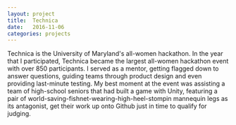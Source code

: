 ```yaml
---
layout: project
title:  Technica
date:   2016-11-06
categories: projects
---
```

Technica is the University of Maryland's all-women hackathon. In the year that I participated, Technica became the largest all-women hackathon event with over 850 participants. I served as a mentor, getting flagged down to answer questions, guiding teams through product design and even providing last-minute testing. My best moment at the event was assisting a team of high-school seniors that had built a game with Unity, featuring a pair of world-saving-fishnet-wearing-high-heel-stompin mannequin legs as its antagonist, get their work up onto Github just in time to qualify for judging.
